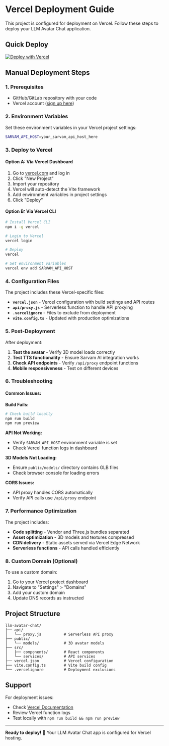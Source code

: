 # Vercel Deployment Guide

This project is configured for deployment on Vercel. Follow these steps to deploy your LLM Avatar Chat application.

## Quick Deploy

[![Deploy with Vercel](https://vercel.com/button)](https://vercel.com/new/clone?repository-url=https://github.com/yourusername/llm-avatar-chat)

## Manual Deployment Steps

### 1. Prerequisites
- GitHub/GitLab repository with your code
- Vercel account ([sign up here](https://vercel.com))

### 2. Environment Variables
Set these environment variables in your Vercel project settings:

```bash
SARVAM_API_HOST=your_sarvam_api_host_here
```

### 3. Deploy to Vercel

#### Option A: Via Vercel Dashboard
1. Go to [vercel.com](https://vercel.com) and log in
2. Click "New Project"
3. Import your repository
4. Vercel will auto-detect the Vite framework
5. Add environment variables in project settings
6. Click "Deploy"

#### Option B: Via Vercel CLI
```bash
# Install Vercel CLI
npm i -g vercel

# Login to Vercel
vercel login

# Deploy
vercel

# Set environment variables
vercel env add SARVAM_API_HOST
```

### 4. Configuration Files

The project includes these Vercel-specific files:

- **`vercel.json`** - Vercel configuration with build settings and API routes
- **`api/proxy.js`** - Serverless function to handle API proxying
- **`.vercelignore`** - Files to exclude from deployment
- **`vite.config.ts`** - Updated with production optimizations

### 5. Post-Deployment

After deployment:

1. **Test the avatar** - Verify 3D model loads correctly
2. **Test TTS functionality** - Ensure Sarvam AI integration works
3. **Check API endpoints** - Verify `/api/proxy` endpoint functions
4. **Mobile responsiveness** - Test on different devices

### 6. Troubleshooting

#### Common Issues:

**Build Fails:**
```bash
# Check build locally
npm run build
npm run preview
```

**API Not Working:**
- Verify `SARVAM_API_HOST` environment variable is set
- Check Vercel function logs in dashboard

**3D Models Not Loading:**
- Ensure `public/models/` directory contains GLB files
- Check browser console for loading errors

**CORS Issues:**
- API proxy handles CORS automatically
- Verify API calls use `/api/proxy` endpoint

### 7. Performance Optimization

The project includes:

- **Code splitting** - Vendor and Three.js bundles separated
- **Asset optimization** - 3D models and textures compressed
- **CDN delivery** - Static assets served via Vercel Edge Network
- **Serverless functions** - API calls handled efficiently

### 8. Custom Domain (Optional)

To use a custom domain:

1. Go to your Vercel project dashboard
2. Navigate to "Settings" > "Domains"
3. Add your custom domain
4. Update DNS records as instructed

## Project Structure

```
llm-avatar-chat/
├── api/
│   └── proxy.js          # Serverless API proxy
├── public/
│   └── models/           # 3D avatar models
├── src/
│   ├── components/       # React components
│   └── services/         # API services
├── vercel.json           # Vercel configuration
├── vite.config.ts        # Vite build config
└── .vercelignore         # Deployment exclusions
```

## Support

For deployment issues:
- Check [Vercel Documentation](https://vercel.com/docs)
- Review Vercel function logs
- Test locally with `npm run build && npm run preview`

---

**Ready to deploy!** 🚀 Your LLM Avatar Chat app is configured for Vercel hosting.